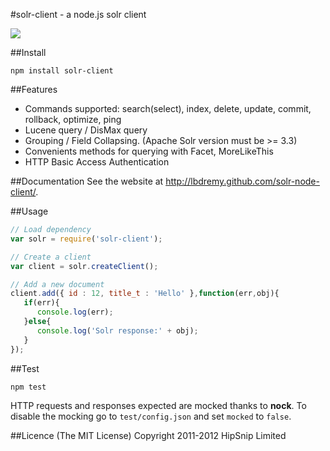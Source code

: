 #solr-client - a node.js solr client

[![](https://secure.travis-ci.org/lbdremy/solr-node-client.png)](http://travis-ci.org/#!/lbdremy/solr-node-client)

##Install

```
npm install solr-client
```

##Features
- Commands supported: search(select), index, delete, update, commit, rollback, optimize, ping
- Lucene query / DisMax query
- Grouping / Field Collapsing. (Apache Solr version must be >= 3.3)
- Convenients methods for querying with Facet, MoreLikeThis
- HTTP Basic Access Authentication

##Documentation
See the website at http://lbdremy.github.com/solr-node-client/.

##Usage

```js
// Load dependency
var solr = require('solr-client');

// Create a client
var client = solr.createClient();

// Add a new document
client.add({ id : 12, title_t : 'Hello' },function(err,obj){
   if(err){
      console.log(err);
   }else{
      console.log('Solr response:' + obj);
   }
});
```

##Test

```js
npm test
```
HTTP requests and responses expected are mocked thanks to __nock__. To disable the mocking go to `test/config.json` and set `mocked` to `false`.

##Licence
(The MIT License)
Copyright 2011-2012 HipSnip Limited
